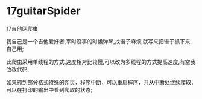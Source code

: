 # 17guitarSpider
17吉他网爬虫

我自己是一个吉他爱好者,平时没事的时候弹琴,找谱子麻烦,就写来把谱子抓下来,自己用;

此爬虫采用单线程的方式,速度相对比较慢,可以改为多线程的方式提高速度,有空我改改代码;

如果抓到部分格式特殊的网页，程序中断，可以重启程序，并从中断处继续爬取，可以在打印的输出中看到爬取的状态;

